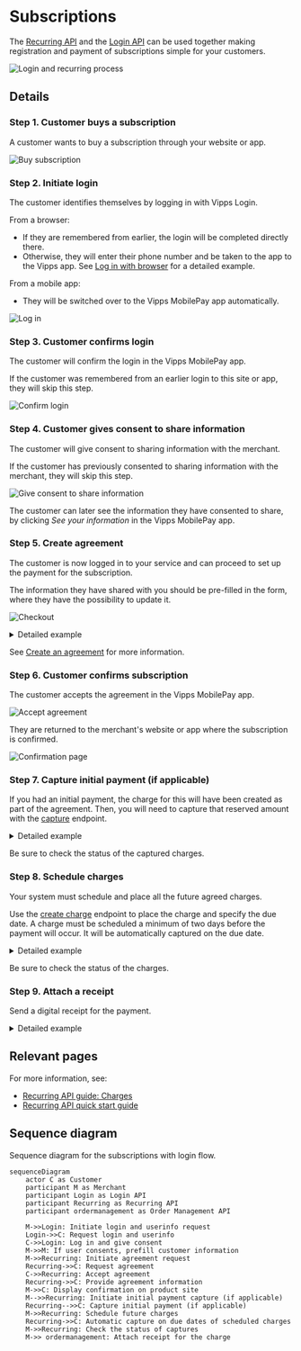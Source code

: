 <!-- START_METADATA
---
title: Vipps MobilePay subscriptions flow
sidebar_label: Subscriptions
sidebar_position: 70
description: Simplify subscriptions by using the Login API and Recurring API together.
pagination_next: null
pagination_prev: null
---

END_METADATA -->

# Subscriptions

The
[Recurring API](https://developer.vippsmobilepay.com/docs/APIs/recurring-api)
and the
[Login API](https://developer.vippsmobilepay.com/docs/APIs/login-api)
can be used together making registration and payment of subscriptions simple for your customers.

![Login and recurring process](images/login-recurring-process-v2.svg)

## Details

### Step 1. Customer buys a subscription

A customer wants to buy a subscription through your website or app.

![Buy subscription](images/login-recurring-step1-v2.svg)

### Step 2. Initiate login

The customer identifies themselves by logging in with Vipps Login.

From a browser:

* If they are remembered from earlier, the login will be completed directly there.
* Otherwise, they will enter their phone number and be taken to the app to the Vipps app.
See [Log in with browser](https://developer.vippsmobilepay.com/docs/APIs/login-api/vipps-login-api-quick-start/#log-in-with-browser) for a detailed example.

From a mobile app:

* They will be switched over to the Vipps MobilePay app automatically.

![Log in](images/login-recurring-step2-v2.svg)

### Step 3. Customer confirms login

The customer will confirm the login in the Vipps MobilePay app.

If the customer was remembered from an earlier login to this site or app, they will skip this step.

![Confirm login](images/login-recurring-step3.svg)

### Step 4. Customer gives consent to share information

The customer will give consent to sharing information with the merchant.

If the customer has previously consented to sharing information with the merchant, they will skip this step.

![Give consent to share information](images/login-recurring-step4.svg)

The customer can later see the information they have consented to share, by clicking *See your information* in the Vipps MobilePay app.

### Step 5. Create agreement

The customer is now logged in to your service and can proceed to set up the payment for the subscription.

The information they have shared with you should be pre-filled in the form, where they have the possibility to update it.

![Checkout](images/login-recurring-step5-v3.svg)

<details>
<summary>Detailed example</summary>
<div>

Here is an example HTTP POST:

[`POST:/agreements`](https://developer.vippsmobilepay.com/api/recurring#tag/Agreement-v3-endpoints/operation/DraftAgreementV3)

With body:

```json
{
   "interval": {
      "unit" : "YEAR",
      "count": 10
   },
   "initialCharge": {
      "amount": 59900,
      "description": "Payment of first year",
      "transactionType": "DIRECT_CAPTURE"
   },
   "pricing": {
      "amount": 59900,
      "currency": "NOK"
   },
   "merchantRedirectUrl": "https://example.com/redirect-url",
   "merchantAgreementUrl": "https://example.com/agreement-url",
   "phoneNumber": "91234567",
   "productName": "1 year subscription",
   "productDescription": "Get 6 editions of our magazing for only 599,- per year.",
}
```

</div>
</details>

See [Create an agreement](https://developer.vippsmobilepay.com/docs/APIs/recurring-api/vipps-recurring-api/#create-an-agreement) for more information.

### Step 6. Customer confirms subscription

The customer accepts the agreement in the Vipps MobilePay app.

![Accept agreement](images/login-recurring-step6-v2.svg)

They are returned to the merchant's website or app where the subscription is confirmed.

![Confirmation page](images/login-recurring-step7.svg)

### Step 7. Capture initial payment (if applicable)

If you had an initial payment, the charge for this will have been created as part of the agreement. Then, you will need to capture that reserved amount with the
[capture](https://developer.vippsmobilepay.com/api/recurring#tag/Charge-v3-endpoints/operation/CaptureChargeV3)
endpoint.

<details>
<summary>Detailed example</summary>
<div>

Here is an example HTTP POST:

[POST:/recurring/v3/agreements/{agreementId}/charges/{chargeId}/capture](https://developer.vippsmobilepay.com/api/recurring#tag/Charge-v3-endpoints/operation/CaptureChargeV3)

With body:

```json
{
  "amount": 59900,
  "description": "Yearly subscription renewal."
}
```

</div>
</details>

Be sure to check the status of the captured charges.

### Step 8. Schedule charges

Your system must schedule and place all the future agreed charges.

Use the [create charge](https://developer.vippsmobilepay.com/api/recurring/#tag/Charge-v3-endpoints/operation/CreateChargeV3)
endpoint to place the charge and specify the due date. A charge must be scheduled a minimum of two days before the payment will occur.
It will be automatically captured on the due date.

<details>
<summary>Detailed example</summary>
<div>

Here is an example HTTP POST:

[POST:/recurring/v3/agreements/{agreementId}/charges](https://developer.vippsmobilepay.com/api/recurring/#tag/Charge-v3-endpoints/operation/CreateChargeV3)

With body:

```json
{
  "amount": 59900,
  "transactionType": "DIRECT_CAPTURE",
  "description": "Yearly subscription renewal.",
  "due": "2025-01-01",
  "retryDays": 0
}
```

</div>
</details>

Be sure to check the status of the charges.

### Step 9. Attach a receipt

Send a digital receipt for the payment.

<details>
<summary>Detailed example</summary>
<div>


Here is an example HTTP POST:

[`POST:/order-management/v2/recurring/receipts/{orderId}`](https://developer.vippsmobilepay.com/api/order-management/#operation/postReceiptV2)

For `paymentType`, use `recurring` for recurring payments.
For `orderId`, use the `chargeId` of the charge.

Body:

```json
{
  "orderLines": [
    {
        "name": "Webstore subscription",
        "id": "12k3lj4l3",
        "totalAmount": 10000,
        "totalAmountExcludingTax": 8000,
        "totalTaxAmount": 2000,
        "taxPercentage": 25,
        "productUrl": "https://www.example.com/yoursubscription",
      },
    },
  ],
  "bottomLine": {
    "currency": "NOK",
  }
}
```

</div>
</details>

## Relevant pages

For more information, see:

* [Recurring API guide: Charges](https://developer.vippsmobilepay.com/docs/APIs/recurring-api/vipps-recurring-api/#charges)
* [Recurring API quick start guide](https://developer.vippsmobilepay.com/docs/APIs/recurring-api/vipps-recurring-api-quick-start/)

## Sequence diagram

Sequence diagram for the subscriptions with login flow.

``` mermaid
sequenceDiagram
    actor C as Customer
    participant M as Merchant
    participant Login as Login API
    participant Recurring as Recurring API
    participant ordermanagement as Order Management API

    M->>Login: Initiate login and userinfo request
    Login->>C: Request login and userinfo
    C->>Login: Log in and give consent
    M->>M: If user consents, prefill customer information
    M->>Recurring: Initiate agreement request
    Recurring->>C: Request agreement
    C->>Recurring: Accept agreement
    Recurring->>C: Provide agreement information
    M->>C: Display confirmation on product site
    M-->>Recurring: Initiate initial payment capture (if applicable)
    Recurring-->>C: Capture initial payment (if applicable)
    M->>Recurring: Schedule future charges
    Recurring->>C: Automatic capture on due dates of scheduled charges
    M->>Recurring: Check the status of captures
    M->> ordermanagement: Attach receipt for the charge
```
